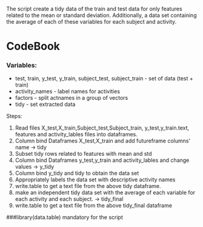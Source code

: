 The script create a tidy data of the train and test data for only features related to the mean or standard deviation. 
Additionally, a data set containing the average of each of these variables for each subject and activity.

# CodeBook
### Variables:
* test, train, y_test, y_train, subject_test, subject_train - set of data (test + train)
* activity_names - label names for activities
* factors - split actnames in a group of vectors
* tidy - set extracted data

Steps:



1. Read files X_test,X_train,Subject_test,Subject_train, y_test,y_train.text, features and activity_lables  files into dataframes.
2. Column bind Dataframes X_test,X_train and add futureframe columns' name -> tidy
3. Subset tidy rows related to features with mean and std
4. Column bind Dataframes y_test,y_train and activity_lables and change values -> y_tidy
5. Column bind y_tidy and tidy to obtain the data set
6. Appropriately labels the data set with descriptive activity names
7. write.table to get a text file from the above tidy dataframe.
8. make an independent tidy data set with the average of each variable for each activity and each subject. -> tidy_final
9. write.table to get a text file from the above tidy_final dataframe


###library(data.table) mandatory for the script